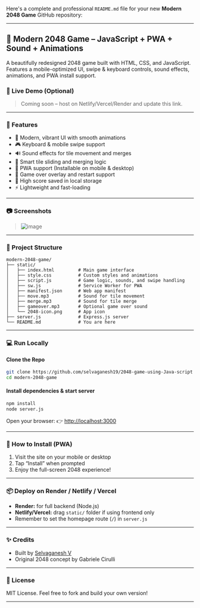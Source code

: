 Here's a complete and professional `README.md` file for your new **Modern 2048 Game** GitHub repository:

---

## 🧠 Modern 2048 Game – JavaScript + PWA + Sound + Animations

A beautifully redesigned 2048 game built with HTML, CSS, and JavaScript.
Features a mobile-optimized UI, swipe & keyboard controls, sound effects, animations, and PWA install support.

### 🌟 Live Demo (Optional)

> Coming soon – host on Netlify/Vercel/Render and update this link.

---

### 🚀 Features

* 🎨 Modern, vibrant UI with smooth animations
* 🎮 Keyboard & mobile swipe support
* 🔊 Sound effects for tile movement and merges
* 🧠 Smart tile sliding and merging logic
* 📲 PWA support (Installable on mobile & desktop)
* 🧩 Game over overlay and restart support
* 💾 High score saved in local storage
* ⚡ Lightweight and fast-loading

---

### 📷 Screenshots

> ![image](https://github.com/user-attachments/assets/d3588185-42e0-4d4a-84f2-10f90d42ed7d)


---

### 📁 Project Structure

```
modern-2048-game/
├── static/
│   ├── index.html         # Main game interface
│   ├── style.css          # Custom styles and animations
│   ├── script.js          # Game logic, sounds, and swipe handling
│   ├── sw.js              # Service Worker for PWA
│   ├── manifest.json      # Web app manifest
│   ├── move.mp3           # Sound for tile movement
│   ├── merge.mp3          # Sound for tile merge
│   ├── gameover.mp3       # Optional game over sound
│   └── 2048-icon.png      # App icon
├── server.js              # Express.js server
└── README.md              # You are here
```

---

### 💻 Run Locally

#### Clone the Repo

```bash
git clone https://github.com/selvaganesh19/2048-game-using-Java-script
cd modern-2048-game
```

#### Install dependencies & start server

```bash
npm install
node server.js
```

Open your browser:
👉 [http://localhost:3000](http://localhost:3000)

---

### 📲 How to Install (PWA)

1. Visit the site on your mobile or desktop
2. Tap “Install” when prompted
3. Enjoy the full-screen 2048 experience!

---

### 📦 Deploy on Render / Netlify / Vercel

* **Render:** for full backend (Node.js)
* **Netlify/Vercel:** drag `static/` folder if using frontend only
* Remember to set the homepage route (`/`) in `server.js`

---

### ✨ Credits

* Built by [Selvaganesh V](https://github.com/selvaganesh19)
* Original 2048 concept by Gabriele Cirulli

---

### 📄 License

MIT License. Feel free to fork and build your own version!

---
